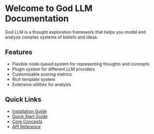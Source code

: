 # Welcome to God LLM Documentation

God LLM is a thought exploration framework that helps you model and analyze complex systems of beliefs and ideas.

## Features

- Flexible node-based system for representing thoughts and concepts
- Plugin system for different LLM providers
- Customizable scoring metrics
- Rich template system
- Extensive utilities for analysis

## Quick Links

- [Installation Guide](getting-started/installation.md)
- [Quick Start Guide](getting-started/quickstart.md)
- [Core Concepts](concepts/overview.md)
- [API Reference](api/core.md)
